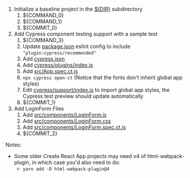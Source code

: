 1. Initialize a baseline project in the [${DIR}](.) subdirectory
   1. ${COMMAND_0}
   2. ${COMMAND_1}
   3. ${COMMIT_0}
2. Add Cypress component testing support with a sample test
   1. ${COMMAND_3}
   2. Update [package.json](package.json) eslint config to include `"plugin:cypress/recommended"`
   3. Add [cypress.json](cypress.json)
   4. Add [cypress/plugins/index.js](cypress/plugins/index.js)
   5. Add [src/App.spec.ct.js](src/App.spec.ct.js)
   6. `npx cypress open-ct` (Notice that the fonts don't inherit global app styles)
   7. Edit [cypress/support/index.js](cypress/support/index.js) to import global app styles, the Cypress test preview should update automatically
   8. ${COMMIT_1}
3. Add LoginForm Files
   1. Add [src/components/LoginForm.js](src/components/LoginForm.js)
   2. Add [src/components/LoginForm.css](src/components/LoginForm.css)
   2. Add [src/components/LoginForm.spec.ct.js](src/components/LoginForm.spec.ct.css)
   3. ${COMMIT_2}

Notes:

- Some older Create React App projects may need v4 of html-webpack-plugin, in which case you'd also need to do:
  - `yarn add -D html-webpack-plugin@4`
